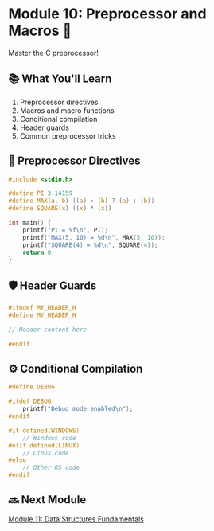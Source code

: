 # Module 10: Preprocessor and Macros 🔧

Master the C preprocessor!

## 📚 What You'll Learn

1. Preprocessor directives
2. Macros and macro functions
3. Conditional compilation
4. Header guards
5. Common preprocessor tricks

## 🔧 Preprocessor Directives

```c
#include <stdio.h>

#define PI 3.14159
#define MAX(a, b) ((a) > (b) ? (a) : (b))
#define SQUARE(x) ((x) * (x))

int main() {
    printf("PI = %f\n", PI);
    printf("MAX(5, 10) = %d\n", MAX(5, 10));
    printf("SQUARE(4) = %d\n", SQUARE(4));
    return 0;
}
```

## 🛡️ Header Guards

```c
#ifndef MY_HEADER_H
#define MY_HEADER_H

// Header content here

#endif
```

## ⚙️ Conditional Compilation

```c
#define DEBUG

#ifdef DEBUG
    printf("Debug mode enabled\n");
#endif

#if defined(WINDOWS)
    // Windows code
#elif defined(LINUX)
    // Linux code
#else
    // Other OS code
#endif
```

## 🔜 Next Module

[Module 11: Data Structures Fundamentals](../11-data-structures/README.md)
